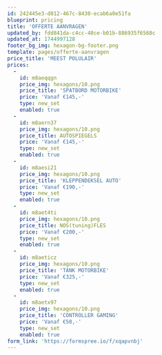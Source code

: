 ```yaml
---
id: 242445e3-d012-467c-8430-ecab6a0e51fa
blueprint: pricing
title: 'OFFERTE AANVRAGEN'
updated_by: fdd841da-c4cc-40ce-b01b-886935f6568c
updated_at: 1744997128
footer_bg_img: hexagon-bg-footer.png
template: pages/offerte-aanvragen
price_title: 'MEEST POLULAIR'
prices:
  -
    id: m8aeqqgn
    price_img: hexagons/10.png
    price_title: 'SPATBORD MOTORBIKE'
    price: 'Vanaf €145,-'
    type: new_set
    enabled: true
  -
    id: m8aern37
    price_img: hexagons/10.png
    price_title: AUTOSPIEGELS
    price: 'Vanaf €145,-'
    type: new_set
    enabled: true
  -
    id: m8aesi21
    price_img: hexagons/10.png
    price_title: 'KLEPPENDEKSEL AUTO'
    price: 'Vanaf €190,-'
    type: new_set
    enabled: true
  -
    id: m8aet4ti
    price_img: hexagons/10.png
    price_title: NOS(tuning)FLES
    price: 'Vanaf €200,-'
    type: new_set
    enabled: true
  -
    id: m8aeticz
    price_img: hexagons/10.png
    price_title: 'TANK MOTORBIKE'
    price: 'Vanaf €325,-'
    type: new_set
    enabled: true
  -
    id: m8aetx97
    price_img: hexagons/10.png
    price_title: 'CONTROLLER GAMING'
    price: 'Vanaf €50,-'
    type: new_set
    enabled: true
form_link: 'https://formspree.io/f/xqapvnbj'
---
```

